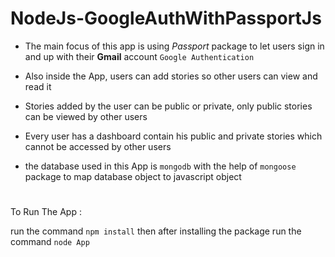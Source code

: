 # NodeJs-GoogleAuthWithPassportJs

* The main focus of this app is using *Passport* package to let users sign in and up with their **Gmail** account `Google Authentication`

* Also inside the App, users can add stories so other users can view and read it

* Stories added by the user can be public or private, only public stories can be viewed by other users  

* Every user has a dashboard contain his public and private stories which cannot be accessed by other users

* the database used in this App is `mongodb` with the help of `mongoose` package to map database object to javascript object

#

To Run The App : 

run the command `npm install` then after installing the package run the command `node App`
